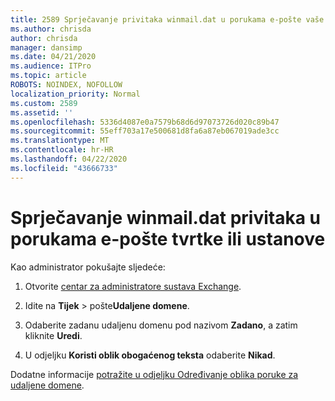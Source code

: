 ```yaml
---
title: 2589 Sprječavanje privitaka winmail.dat u porukama e-pošte vaše tvrtke ili ustanove
ms.author: chrisda
author: chrisda
manager: dansimp
ms.date: 04/21/2020
ms.audience: ITPro
ms.topic: article
ROBOTS: NOINDEX, NOFOLLOW
localization_priority: Normal
ms.custom: 2589
ms.assetid: ''
ms.openlocfilehash: 5336d4087e0a7579b68d6d97073726d020c89b47
ms.sourcegitcommit: 55eff703a17e500681d8fa6a87eb067019ade3cc
ms.translationtype: MT
ms.contentlocale: hr-HR
ms.lasthandoff: 04/22/2020
ms.locfileid: "43666733"
---
```

# <a name="help-prevent-winmaildat-attachments-in-email-messages-from-your-organization"></a>Sprječavanje winmail.dat privitaka u porukama e-pošte tvrtke ili ustanove

Kao administrator pokušajte sljedeće:

1. Otvorite [centar za administratore sustava Exchange](https://outlook.office365.com/ecp/).

2. Idite na **Tijek** > pošte**Udaljene domene**.

3. Odaberite zadanu udaljenu domenu pod nazivom **Zadano**, a zatim kliknite **Uredi**.

4. U odjeljku **Koristi oblik obogaćenog teksta** odaberite **Nikad**.

Dodatne informacije [potražite u odjeljku Određivanje oblika poruke za udaljene domene](https://docs.microsoft.com/Exchange/mail-flow-best-practices/remote-domains/remote-domains#specifying-message-format).
